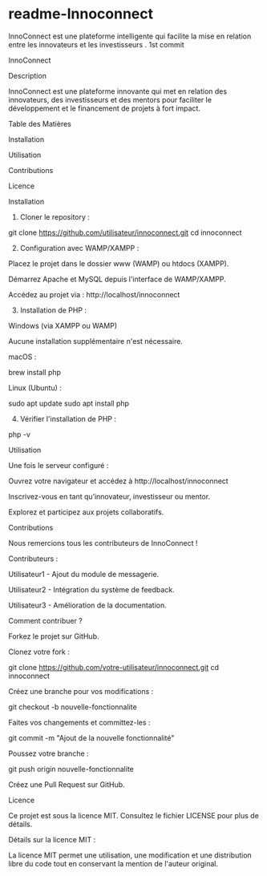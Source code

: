 # readme-Innoconnect
 InnoConnect est une plateforme intelligente qui facilite la mise en relation entre les innovateurs et les investisseurs .
  1st commit


InnoConnect

Description

InnoConnect est une plateforme innovante qui met en relation des innovateurs, des investisseurs et des mentors pour faciliter le développement et le financement de projets à fort impact.

Table des Matières

Installation

Utilisation

Contributions

Licence

Installation

1. Cloner le repository :

git clone https://github.com/utilisateur/innoconnect.git
cd innoconnect

2. Configuration avec WAMP/XAMPP :

Placez le projet dans le dossier www (WAMP) ou htdocs (XAMPP).

Démarrez Apache et MySQL depuis l'interface de WAMP/XAMPP.

Accédez au projet via : http://localhost/innoconnect

3. Installation de PHP :

Windows (via XAMPP ou WAMP)

Aucune installation supplémentaire n'est nécessaire.

macOS :

brew install php

Linux (Ubuntu) :

sudo apt update
sudo apt install php

4. Vérifier l'installation de PHP :

php -v

Utilisation

Une fois le serveur configuré :

Ouvrez votre navigateur et accédez à http://localhost/innoconnect

Inscrivez-vous en tant qu’innovateur, investisseur ou mentor.

Explorez et participez aux projets collaboratifs.

Contributions

Nous remercions tous les contributeurs de InnoConnect !

Contributeurs :

Utilisateur1 - Ajout du module de messagerie.

Utilisateur2 - Intégration du système de feedback.

Utilisateur3 - Amélioration de la documentation.

Comment contribuer ?

Forkez le projet sur GitHub.

Clonez votre fork :

git clone https://github.com/votre-utilisateur/innoconnect.git
cd innoconnect

Créez une branche pour vos modifications :

git checkout -b nouvelle-fonctionnalite

Faites vos changements et committez-les :

git commit -m "Ajout de la nouvelle fonctionnalité"

Poussez votre branche :

git push origin nouvelle-fonctionnalite

Créez une Pull Request sur GitHub.

Licence

Ce projet est sous la licence MIT. Consultez le fichier LICENSE pour plus de détails.

Détails sur la licence MIT :

La licence MIT permet une utilisation, une modification et une distribution libre du code tout en conservant la mention de l'auteur original.

